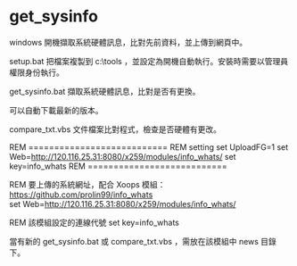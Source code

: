 # get_sysinfo
  windows 開機擷取系統硬體訊息，比對先前資料，並上傳到網頁中。

  setup.bat  把檔案複製到 c:\tools ，並設定為開機自動執行。安裝時需要以管理員權限身份執行。

  get_sysinfo.bat 擷取系統硬體訊息，比對是否有更換。

  可以自動下載最新的版本。   

  compare_txt.vbs 文件檔案比對程式，檢查是否硬體有更改。

  REM ===========================
  REM setting
  set UploadFG=1
  set Web=http://120.116.25.31:8080/x259/modules/info_whats/
  set key=info_whats
  REM ===========================


  REM 要上傳的系統網址，配合 Xoops 模組： https://github.com/prolin99/info_whats  
  set Web=http://120.116.25.31:8080/x259/modules/info_whats/  

  REM 該模組設定的連線代號
  set key=info_whats  


  當有新的 get_sysinfo.bat 或 compare_txt.vbs ，需放在該模組中 news 目錄下。  

